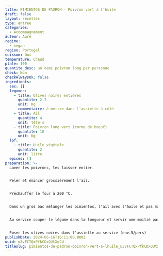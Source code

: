 ```yaml
---
title: PIMIENTOS DE PADRON - Poivron vert à l'huile
draft: false
layout: recettes
type: entree
categories:
  - Accompagnement
auteur: Auré
regime:
  - vegan
region: Portugal
cuisson: Oui
temperature: Chaud
plate: 100
quantite_desc: un demi poivron long par personne
check: Non
checkAlwaysOk: false
ingredients:
  sec: []
  legumes:
    - title: Olives noires entières
      quantite: 2.7
      unit: Kg
      commentaire: à mettre dans l'assiette à côté
    - title: Ail
      quantite: 4
      unit: tête·s
    - title: Poivron long vert (corne de boeuf)
      quantite: 10
      unit: Kg
  lof:
    - title: Huile végétale
      quantite: 2
      unit: litre
  epices: []
preparation: >-
  Laver les poivrons, les laisser entier.


  Peler et émincer grossièrement l'ail.


  Préchauffer le four à 200 °C.


  Dans un gros bac mélanger les pimientos, l'ail avec l'huile et pas mal de sel. Verser dans plusieurs bac gastro et faire cuire au four, en remuant régulièrement. Changer les gastro d'étage. Faire cuire jusqu'à ce que les poivrons soient tendres et boursouflés. 


  Au service couper le légume dans la longueur et servir une moitié par personne.


  Poser les olives noires dans l'assiette au service (env.5/pers)
publishDate: 2024-06-16T16:11:00.000Z
uuid: u3vFCTQxPfkCDxQUtXqCU
titleslug: pimientos-de-padron-poivron-vert-a-lhuile_u3vFCTQxPfkCDxQUtXqCU
---
```

